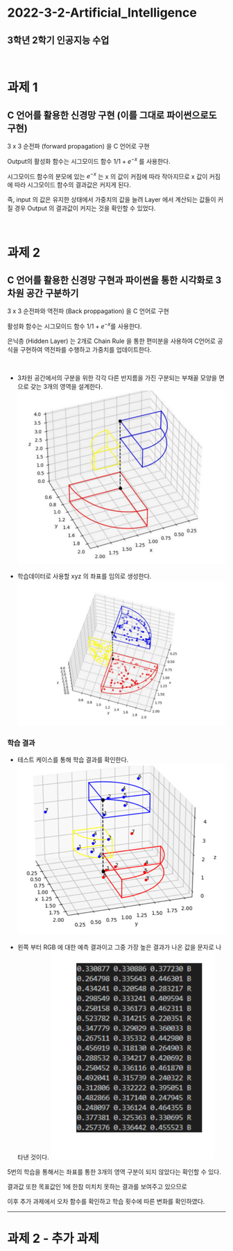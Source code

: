 # 2022-3-2-Artificial_Intelligence
## 3학년 2학기 인공지능 수업
<br>



# 과제 1
## C 언어를 활용한 신경망 구현 (이를 그대로 파이썬으로도 구현)
3 x 3 순전파 (forward propagation) 을 C 언어로 구현

Output의 활성화 함수는 시그모이드 함수 $1/1+e^{-x}$ 를 사용한다.

시그모이드 함수의 분모에 있는 $e^{-x}$ 는 x 의 값이 커짐에 따라 작아지므로 
x 값이 커짐에 따라 시그모이드 함수의 결과값은 커지게 된다.

즉, input 의 값은 유지한 상태에서 가중치의 값을 늘려 Layer 에서 계산되는 값들이 커질 경우
Output 의 결과값이 커지는 것을 확인할 수 있었다.

<br>

# 과제 2
## C 언어를 활용한 신경망 구현과 파이썬을 통한 시각화로 3차원 공간 구분하기

3 x 3 순전파와 역전파 (Back proppagation) 을 C 언어로 구현

활성화 함수는 시그모이드 함수 $1/1+e^{-x}$를 사용한다.

은닉층 (Hidden Layer) 는 2개로 Chain Rule 을 통한 편미분을 사용하여 
C언어로 공식을 구현하여 역전파를 수행하고 가중치를 업데이트한다.

<br>


- 3차원 공간에서의 구분을 위한 각각 다른 반지름을 가진 구분되는 부채꼴 모양을 면으로 갖는 3개의 영역을 설계한다.
![Alt text](image.png)


- 학습데이터로 사용할 xyz 의 좌표를 임의로 생성한다.
![Alt text](image-1.png)

### 학습 결과


- 테스트 케이스를 통해 학습 결과를 확인한다.
![Alt text](image-2.png)

- 왼쪽 부터 RGB 에 대한 예측 결과이고 그중 가장 높은 결과가 나온 값을 문자로 나타낸 것이다. 
![Alt text](image-3.png)


5번의 학습을 통해서는 좌표를 통한 3개의 영역 구분이 되지 않았다는 확인할 수 있다.

결과값 또한 목표값인 1에 한참 미치치 못하는 결과를 보여주고 있으므로

이후 추가 과제에서 오차 함수를 확인하고 학습 횟수에 따른 변화를 확인하였다.

---
# 과제 2 - 추가 과제
